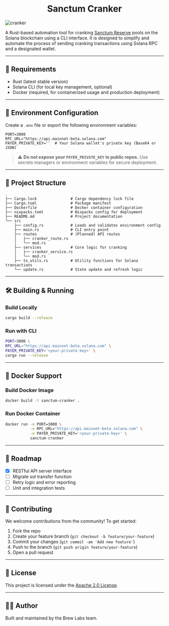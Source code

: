 <div align="center">
    
# Sanctum Cranker

</div>

![cranker](https://github.com/user-attachments/assets/62d33261-1ea9-4db3-9113-e83c11d6b905)

A Rust-based automation tool for cranking [Sanctum Reserve](https://www.sanctum.so/) pools on the Solana blockchain using a CLI interface. It is designed to simplify and automate the process of sending cranking transactions using Solana RPC and a designated wallet.

---

## 🧪 Requirements

- Rust (latest stable version)
- Solana CLI (for local key management, optional)
- Docker (required, for containerized usage and production deployment)

---

## 🔧 Environment Configuration

Create a `.env` file or export the following environment variables:

```env
PORT=3000
RPC_URL="https://api.mainnet-beta.solana.com"
PAYER_PRIVATE_KEY=''  # Your Solana wallet's private key (Base64 or JSON)
```

<!-- ```` -->

> ⚠️ **Do not expose your `PAYER_PRIVATE_KEY` in public repos.** Use secrets managers or environment variables for secure deployment.

---

## 📁 Project Structure

```
.
├── Cargo.lock               # Cargo dependency lock file
├── Cargo.toml               # Package manifest
├── Dockerfile               # Docker container configuration
├── nixpacks.toml            # Nixpacks config for deployment
├── README.md                # Project documentation
└── src
    ├── config.rs            # Loads and validates environment config
    ├── main.rs              # CLI entry point
    ├── routes               # (Planned) API routes
    │   ├── cranker_route.rs
    │   └── mod.rs
    ├── services             # Core logic for cranking
    │   ├── cranker_service.rs
    │   └── mod.rs
    ├── tx_utils.rs          # Utility functions for Solana transactions
    └── update.rs            # State update and refresh logic
```

---

## 🛠️ Building & Running

### Build Locally

```bash
cargo build --release
```

### Run with CLI

```bash
PORT=3000 \
RPC_URL="https://api.mainnet-beta.solana.com" \
PAYER_PRIVATE_KEY='<your-private-key>' \
cargo run --release
```

---

## 🐳 Docker Support

### Build Docker Image

```bash
docker build -t sanctum-cranker .
```

### Run Docker Container

```bash
docker run -e PORT=3000 \
           -e RPC_URL="https://api.mainnet-beta.solana.com" \
           -e PAYER_PRIVATE_KEY='<your-private-key>' \
           sanctum-cranker
```

---

## 🧭 Roadmap

- [x] RESTful API server interface
- [ ] Migrate sol transfer function
- [ ] Retry logic and error reporting
- [ ] Unit and integration tests

---

## 🤝 Contributing

We welcome contributions from the community! To get started:

1. Fork the repo
2. Create your feature branch (`git checkout -b feature/your-feature`)
3. Commit your changes (`git commit -am 'Add new feature'`)
4. Push to the branch (`git push origin feature/your-feature`)
5. Open a pull request

---

## 📝 License

This project is licensed under the [Apache 2.0 License](LICENSE).

---

## 👨‍💻 Author

Built and maintained by the Brew Labs team.
